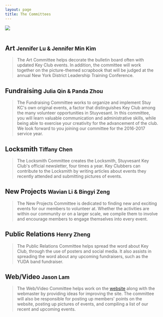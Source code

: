 ```yaml
---
layout: page
title: The Committees
---
```

<img src="keyclubdirectors2016.jpg">
<br>
<br>

## Art <small> Jennifer Lu & Jennifer Min Kim </small>

<blockquote>The Art Committee helps decorate the bulletin board often with updated Key Club events. In addition, the committee will work together on the picture-themed scrapbook that will be judged at the annual New York District Leadership Training Conference.</blockquote>

## Fundraising <small> Julia Qin & Panda Zhou </small>

<blockquote>The Fundraising Committee works to organize and implement Stuy KC's own original events, a factor that distinguishes Key Club among the many volunteer opportunities in Stuyvesant. In this committee, you will learn valuable communication and administrative skills, while being able to exercise your creativity for the advancement of the club. We look forward to you joining our committee for the 2016-2017 service year.</blockquote>

## Locksmith <small> Tiffany Chen </small>

<blockquote>The Locksmith Committee creates the Locksmith, Stuyvesant Key Club's official newsletter, four times a year. Key Clubbers can contribute to the Locksmith by writing articles about events they recently attended and submitting pictures of events.</blockquote>

## New Projects <small> Wavian Li & Bingyi Zeng </small>

<blockquote>The New Projects Committee is dedicated to finding new and exciting events for our members to volunteer at. Whether the activities are within our community or on a larger scale, we compile them to involve and encourage members to engage themselves into every event.</blockquote>

## Public Relations <small> Henry Zheng </small> 

<blockquote>The Public Relations Committee helps spread the word about Key Club, through the use of posters and social media. It also assists in spreading the word about any upcoming fundraisers, such as the YUDA band fundraiser.</blockquote>

## Web/Video <small> Jason Lam </small>

<blockquote>The Web/Video Committee helps work on the <a href="/">website</a> along with the webmaster by providing ideas for improving the site. The committee will also be responsible for posting up members' points on the website, posting up pictures of events, and compiling a list of our recent and upcoming events.</blockquote> 

<!--### <a href="Committees.html">Committee History</a>-->
